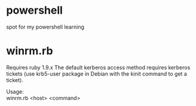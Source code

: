 powershell
==========

spot for my powershell learning

winrm.rb
==========
Requires ruby 1.9.x  The default kerberos access method requires kerberos tickets (use krb5-user package in Debian with the kinit command to get a ticket).

Usage:<br>
winrm.rb &lt;host&gt; &lt;command&gt;
